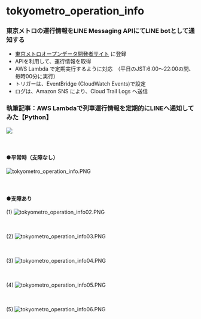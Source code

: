 # tokyometro_operation_info

### 東京メトロの運行情報をLINE Messaging APIにてLINE botとして通知する

- [東京メトロオープンデータ開発者サイト](https://developer.tokyometroapp.jp/info) に登録
- APIを利用して、運行情報を取得
- AWS Lambda で定期実行するように対応　（平日のJST:6:00～22:00の間、毎時00分に実行）
- トリガーは、EventBridge (CloudWatch Events)で設定
- ログは、Amazon SNS により、Cloud Trail Logs へ送信

### 執筆記事：AWS Lambdaで列車運行情報を定期的にLINEへ通知してみた【Python】
<a href="https://zenn.dev/whitecat_22/articles/9681ab7c85519c">
  <img src="https://github.com/whitecat-22/tokyometro_operation_info/blob/main/zenn.png">
</a>

　
#### ●平常時（支障なし）

![tokyometro_operation_info.PNG](https://github.com/whitecat-22/tokyometro_operation_info/blob/main/tokyometro_operation_info.PNG "tokyometro_operation_info.PNG")

　

#### ●支障あり
(1)
![tokyometro_operation_info02.PNG](https://github.com/whitecat-22/tokyometro_operation_info/blob/main/tokyometro_operation_info02.PNG)

　

(2)
![tokyometro_operation_info03.PNG](https://github.com/whitecat-22/tokyometro_operation_info/blob/main/tokyometro_operation_info03.PNG)

　

(3)
![tokyometro_operation_info04.PNG](https://github.com/whitecat-22/tokyometro_operation_info/blob/main/tokyometro_operation_info04.PNG)

　

(4)
![tokyometro_operation_info05.PNG](https://github.com/whitecat-22/tokyometro_operation_info/blob/main/tokyometro_operation_info05.PNG)

　

(5)
![tokyometro_operation_info06.PNG](https://github.com/whitecat-22/tokyometro_operation_info/blob/main/tokyometro_operation_info06.PNG)

